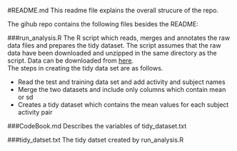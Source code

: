 #README.md
This readme file explains the overall strucure of the repo.

The gihub repo contains the following files besides the README:

###run_analysis.R
The R script which reads, merges and annotates the raw data files and prepares the tidy dataset.
The script assumes that the raw data have been downloaded and unzipped in the same directory as the script. Data can be downloaded from [here](https://d396qusza40orc.cloudfront.net/getdata%2Fprojectfiles%2FUCI%20HAR%20Dataset.zip).  
The steps in creating the tidy data set are as follows.

* Read the test and training data set and add activity and subject names 
* Merge the two datasets and include only columns which contain mean or sd 
* Creates a tidy dataset which contains the mean values for each subject activity pair  

###CodeBook.md
Describes the variables of tidy_dataset.txt

###tidy_datset.txt
The tidy datset created by run_analysis.R

